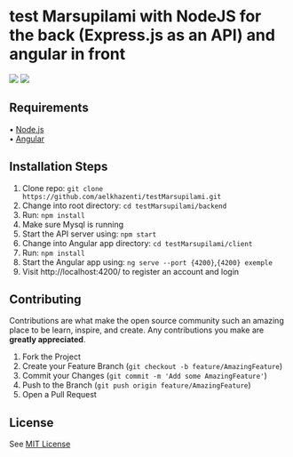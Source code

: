 # test Marsupilami with NodeJS for the back (Express.js as an API) and angular in front


![](https://img.shields.io/badge/license-MIT-purple)
![](https://img.shields.io/badge/version-1.0.0-success)

## Requirements

• [Node.js](http://nodejs.org/)  
• [Angular](https://angular.io/)

## Installation Steps 

1. Clone repo: `git clone https://github.com/aelkhazenti/testMarsupilami.git`
2. Change into root directory: `cd testMarsupilami/backend`
3. Run: `npm install`
4. Make sure Mysql is running
5. Start the API server using: `npm start`
6. Change into Angular app directory: `cd testMarsupilami/client`
7. Run: `npm install`
8. Start the Angular app using: `ng serve --port {4200}`,`{4200} exemple`
9. Visit http://localhost:4200/ to register an account and login

## Contributing

Contributions are what make the open source community such an amazing place to be learn, inspire, and create. Any contributions you make are **greatly appreciated**.

1. Fork the Project
2. Create your Feature Branch (`git checkout -b feature/AmazingFeature`)
3. Commit your Changes (`git commit -m 'Add some AmazingFeature'`)
4. Push to the Branch (`git push origin feature/AmazingFeature`)
5. Open a Pull Request

## License
See [MIT License](https://choosealicense.com/licenses/mit/)


